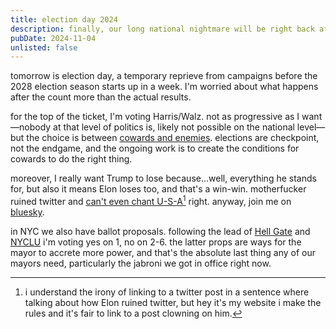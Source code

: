 ```yaml
---
title: election day 2024
description: finally, our long national nightmare will be right back after a quick commercial break
pubDate: 2024-11-04
unlisted: false
---
```


tomorrow is election day, a temporary reprieve from campaigns before the 2028 election season starts up in a week. I'm worried about what happens after the count more than the actual results.

for the top of the ticket, I'm voting Harris/Walz. not as progressive as I want—nobody at that level of politics is, likely not possible on the national level—but the choice is between [cowards and enemies](https://www.hamiltonnolan.com/p/how-to-think-about-politics-without). elections are checkpoint, not the endgame, and the ongoing work is to create the conditions for cowards to do the right thing.

moreover, I really want Trump to lose because...well, everything he stands for, but also it means Elon loses too, and that's a win-win. motherfucker ruined twitter and [can't even chant U-S-A](https://x.com/airbagged/status/1850698650826981599)[^1] right. anyway, join me on [bluesky](https://bsky.app/profile/brianloveswords.com).

in NYC we also have ballot proposals. following the lead of [Hell Gate](https://hellgatenyc.com/hell-gate-guide-to-six-ballot-propositions/) and [NYCLU](https://www.nyclu.org/commentary/op-ed-what-you-need-to-know-about-nys-ballot-proposals) i'm voting yes on 1, no on 2-6. the latter props are ways for the mayor to accrete more power, and that's the absolute last thing any of our mayors need, particularly the jabroni we got in office right now.

[^1]: i understand the irony of linking to a twitter post in a sentence where talking about how Elon ruined twitter, but hey it's my website i make the rules and it's fair to link to a post clowning on him.